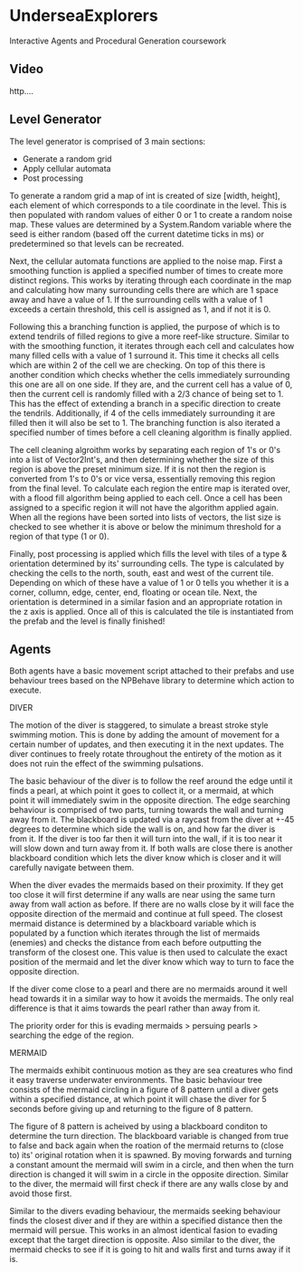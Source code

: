 # UnderseaExplorers
Interactive Agents and Procedural Generation coursework

## Video

http....

## Level Generator

The level generator is comprised of 3 main sections:

- Generate a random grid
- Apply cellular automata
- Post processing

To generate a random grid a map of int is created of size [width, height], each element of which corresponds to a 
tile coordinate in the level. This is then populated with random values of either 0 or 1 to create a random noise 
map. These values are determined by a System.Random variable where the seed is either random (based off the 
current datetime ticks in ms) or predetermined so that levels can be recreated.

Next, the cellular automata functions are applied to the noise map. First a smoothing function is applied a 
specified number of times to create more distinct regions. This works by iterating through each coordinate in the 
map and calculating how many surrounding cells there are which are 1 space away and have a value of 1. If the 
surrounding cells with a value of 1 exceeds a certain threshold, this cell is assigned as 1, and if not it is 0. 

Following this a branching function is applied, the purpose of which is to extend tendrils of filled regions to 
give a more reef-like structure. Similar to with the smoothing function, it iterates through each cell and 
calculates how many filled cells with a value of 1 surround it. This time it checks all cells which are within 2 
of the cell we are checking. On top of this there is another condition which checks whether the cells immediately
surrounding this one are all on one side. If they are, and the current cell has a value of 0, then the current 
cell is randomly filled with a 2/3 chance of being set to 1. This has the effect of extending a branch in a 
specific direction to create the tendrils. Additionally, if 4 of the cells immediately surrounding it are filled
then it will also be set to 1. The branching function is also iterated a specified number of times before a cell
cleaning algorithm is finally applied.

The cell cleaning algroithm works by separating each region of 1's or 0's into a list of Vector2Int's, and then
determining whether the size of this region is above the preset minimum size. If it is not then the region is 
converted from 1's to 0's or vice versa, essentially removing this region from the final level. To calculate 
each region the entire map is iterated over, with a flood fill algorithm being applied to each cell. Once a cell
has been assigned to a specific region it will not have the algorithm applied again. When all the regions have 
been sorted into lists of vectors, the list size is checked to see whether it is above or below the minimum 
threshold for a region of that type (1 or 0).

Finally, post processing is applied which fills the level with tiles of a type & orientation determined by its' 
surrounding cells. The type is calculated by checking the cells to the north, south, east and west of the 
current tile. Depending on which of these have a value of 1 or 0 tells you whether it is a corner, collumn, edge,
center, end, floating or ocean tile. Next, the orientation is determined in a similar fasion and an appropriate 
rotation in the z axis is applied. Once all of this is calculated the tile is instantiated from the prefab and 
the level is finally finished!

## Agents

Both agents have a basic movement script attached to their prefabs and use behaviour trees based on the NPBehave
library to determine which action to execute.

DIVER

The motion of the diver is staggered, to simulate a breast stroke style swimming motion. This is done by adding
the amount of movement for a certain number of updates, and then executing it in the next updates. The diver 
continues to freely rotate throughout the entirety of the motion as it does not ruin the effect of the swimming
pulsations. 

The basic behaviour of the diver is to follow the reef around the edge until it finds a pearl, at which point it 
goes to collect it, or a mermaid, at which point it will immediately swim in the opposite direction. The edge 
searching behaviour is comprised of two parts, turning towards the wall and turning away from it. The blackboard is 
updated via a raycast from the diver at +-45 degrees to determine which side the wall is on, and how far the diver 
is from it. If the diver is too far then it will turn into the wall, if it is too near it will slow down and turn 
away from it. If both walls are close there is another blackboard condition which lets the diver know which is 
closer and it will carefully navigate between them.

When the diver evades the mermaids based on their proximity. If they get too close it will first determine if any
walls are near using the same turn away from wall action as before. If there are no walls close by it will face 
the opposite direction of the mermaid and continue at full speed. The closest mermaid distance is determined by a
blackboard variable which is populated by a function which iterates through the list of mermaids (enemies) and 
checks the distance from each before outputting the transform of the closest one. This value is then used to 
calculate the exact position of the mermaid and let the diver know which way to turn to face the opposite direction.

If the diver come close to a pearl and there are no mermaids around it well head towards it in a similar way to how
it avoids the mermaids. The only real difference is that it aims towards the pearl rather than away from it.

The priority order for this is evading mermaids > persuing pearls > searching the edge of the region.

MERMAID

The mermaids exhibit continuous motion as they are sea creatures who find it easy traverse underwater environments.
The basic behaviour tree consists of the mermaid circling in a figure of 8 pattern until a diver gets within a 
specified distance, at which point it will chase the diver for 5 seconds before giving up and returning to the 
figure of 8 pattern.

The figure of 8 pattern is acheived by using a blackboard conditon to determine the turn direction. The blackboard
variable is changed from true to false and back again when the roation of the mermaid returns to (close to) its'
original rotation when it is spawned. By moving forwards and turning a constant amount the mermaid will swim in a
circle, and then when the turn direction is changed it will swim in a circle in the opposite direction. Similar to
the diver, the mermaid will first check if there are any walls close by and avoid those first.

Similar to the divers evading behaviour, the mermaids seeking behaviour finds the closest diver and if they are within
a specified distance then the mermaid will persue. This works in an almost identical fasion to evading except that the 
target direction is opposite. Also similar to the diver, the mermaid checks to see if it is going to hit and walls first
and turns away if it is.
